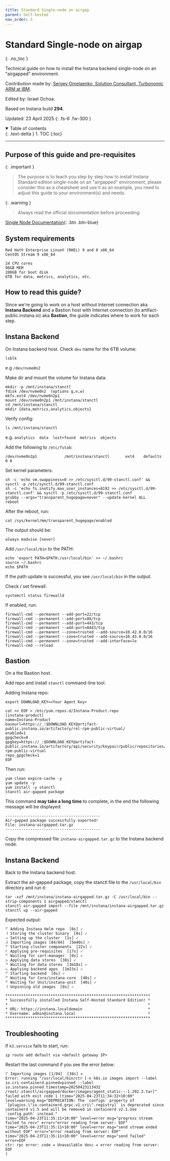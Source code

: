 ```yaml
---
title: Standard Single-node on airgap
parent: Self-hosted
nav_order: 3
---
```


# Standard Single-node on airgap
{: .no_toc }

Technical guide on how to install the Instana backend single-node on an "airgapped" environment.

Contribution made by: [Sergey Omelaenko, Solution Consultant, Turbonomic ARM at IBM](https://www.linkedin.com/in/sergeyomelaenko).

Edited by: Israel Ochoa.

Based on Instana build **294**.

Updated: 23 April 2025
{: .fs-6 .fw-300 }

<details open markdown="block">
  <summary>
    Table of contents
  </summary>
  {: .text-delta }
1. TOC
{:toc}
</details>

---

## Purpose of this guide and pre-requisites

{: .important }
> The purpose is to teach you step by step how to install Instana Standard edition single-node on an "airgapped" environment, please consider this as a cheatsheet and use it as an example, you need to adjust this guide to your environment(s) and needs.

{: .warning }
> Always read the official documentation before proceeding:

[Single Node Documentation](https://www.ibm.com/docs/en/instana-observability/1.0.297?topic=edition-single-node-cluster){: .btn .btn-blue}

## System requirements

```shell
Red Hat® Enterprise Linux® (RHEL) 9 and 8 x86_64
CentOS Stream 9 x86_64

24 CPU cores
96GB MEM
200GB for boot disk
6TB for data, metrics, analytics, etc. 
```

## How to read this guide?

Since we're going to work on a host without Internet connection aka **Instana Backend** and a Bastion host with Internet connection (to artifact-public.instana.io) aka **Bastion**, the guide indicates where to work for each step.

## Instana Backend

On Instana backend host.
Check `dev` name for the 6TB volume:

```shell
lsblk
```

e.g `/dev/nvme0n2`

Make dir and mount the volume for Instana data:

```shell
mkdir -p /mnt/instana/stanctl
fdisk /dev/nvme0n2  (options g,n,w)
mkfs.ext4 /dev/nvme0n2p1 
mount /dev/nvme0n2p1 /mnt/instana/stanctl 
cd /mnt/instana/stanctl
mkdir {data,metrics,analytics,objects} 
```

Verify config:

```shell
ls /mnt/instana/stanctl 
```

e.g. `analytics  data  lost+found  metrics  objects`

Add the following to `/etc/fstab`:

```shell
/dev/nvme0n2p1            /mnt/instana/stanctl       ext4    defaults        0 0
```

Set kernel parameters:

```shell
sh -c 'echo vm.swappiness=0 >> /etc/sysctl.d/99-stanctl.conf' && sysctl -p /etc/sysctl.d/99-stanctl.conf
sh -c 'echo fs.inotify.max_user_instances=8192 >> /etc/sysctl.d/99-stanctl.conf' && sysctl -p /etc/sysctl.d/99-stanctl.conf
grubby --args="transparent_hugepage=never" --update-kernel ALL
reboot
```

After the reboot, run:

```shell
cat /sys/kernel/mm/transparent_hugepage/enabled
```

The output should be:

```shell
always madvise [never]
```

Add `/usr/local/bin` to the PATH:

```shell
echo 'export PATH=$PATH:/usr/local/bin' >> ~/.bashrc
source ~/.bashrc
echo $PATH
```

If the path update is successful, you see `/usr/local/bin` in the output.

Check / set firewall:

```shell
systemctl status firewalld
```

If enabled, run:

```shell
firewall-cmd --permanent --add-port=22/tcp
firewall-cmd --permanent --add-port=80/tcp
firewall-cmd --permanent --add-port=443/tcp
firewall-cmd --permanent --add-port=8443/tcp
firewall-cmd --permanent --zone=trusted --add-source=10.42.0.0/16
firewall-cmd --permanent --zone=trusted --add-source=10.43.0.0/16
firewall-cmd --permanent --zone=trusted --add-interface=lo
firewall-cmd --reload
```

## Bastion

On a the Bastion host.

Add repo and install `stanctl` command-line tool.

Adding Instana repo:

```shell
export DOWNLOAD_KEY=<Your Agent Key>

cat << EOF > /etc/yum.repos.d/Instana-Product.repo
[instana-product]
name=Instana-Product
baseurl=https://_:$DOWNLOAD_KEY@artifact-public.instana.io/artifactory/rel-rpm-public-virtual/
enabled=1
gpgcheck=0
gpgkey=https://_:$DOWNLOAD_KEY@artifact-public.instana.io/artifactory/api/security/keypair/public/repositories/rel-rpm-public-virtual
repo_gpgcheck=1
EOF
```

Then run:

```shell
yum clean expire-cache -y
yum update -y
yum install -y stanctl
stanctl air-gapped package
```

This command **may take a long time** to complete, in the end the following message will be displayed:

```shell
------------------------------------------
Air-gapped package successfully exported!
File: instana-airgapped.tar.gz
------------------------------------------
```

Copy the compressed file `instana-airgapped.tar.gz` to the Instana backend node.

## Instana Backend

Back to the Instana backend host.

Extract the air-gapped package, copy the stanctl file to the `/usr/local/bin` directory and run it:

```shell
tar -xzf /mnt/instana/instana-airgapped.tar.gz -C /usr/local/bin --strip-components 1 airgapped/stanctl
stanctl air-gapped import --file /mnt/instana/instana-airgapped.tar.gz
stanctl up --air-gapped
```

Expected output:

```shell
⠋ Adding Instana Helm repo  [0s] ✓
⠸ Storing the cluster binary  [0s] ✓
⠴ Setting up the cluster  [1s] ✓
⠼ Importing images [84/84]  [5m40s] ✓
⠋ Starting cluster components  [22s] ✓
⠇ Applying pre-requisites  [17s] ✓
⠋ Waiting for cert-manager  [0s] ✓
⠦ Applying data stores  [38s] ✓
⠙ Waiting for data stores  [3m18s] ✓
⠦ Applying backend apps  [1m23s] ✓
⠋ Starting backend  [0s] ✓
⠋ Waiting for Core/instana-core  [40s] ✓
⠋ Waiting for Unit/instana-unit  [40s] ✓
⠸ Unpinning old images  [0s] ✓

****************************************************************
* Successfully installed Instana Self-Hosted Standard Edition! *
*                                                              *
* URL: https://instana.localdomain                             *
* Username: admin@instana.local                                *
****************************************************************
```

## Troubleshooting

If `k3.service` fails to start, run:

```shell
ip route add default via <default gateway IP> 
```

Restart the last command if you see the error below:

```shell
⠏ Importing images [1/84]  [38s] ✕
Error: running "/usr/local/bin/ctr [-n k8s.io images import --label io.cri-containerd.pinned=pinned --label io.instana.pinned.timestamp=20250423113432 /root/.stanctl/airgapped/docker/images/agent_static---1.292.3.tar]" failed with exit code 1 (time="2025-04-23T11:34:32+10:00" level=warning msg="DEPRECATION: The `configs` property of `[plugins.\"io.containerd.grpc.v1.cri\".registry]` is deprecated since containerd v1.5 and will be removed in containerd v2.1.Use `config_path` instead."
time="2025-04-23T11:35:11+10:00" level=error msg="progress stream failed to recv" error="error reading from server: EOF"
time="2025-04-23T11:35:11+10:00" level=error msg="send stream ended without EOF" error="error reading from server: EOF"
time="2025-04-23T11:35:11+10:00" level=error msg="send failed" error=EOF
ctr: rpc error: code = Unavailable desc = error reading from server: EOF
)
```